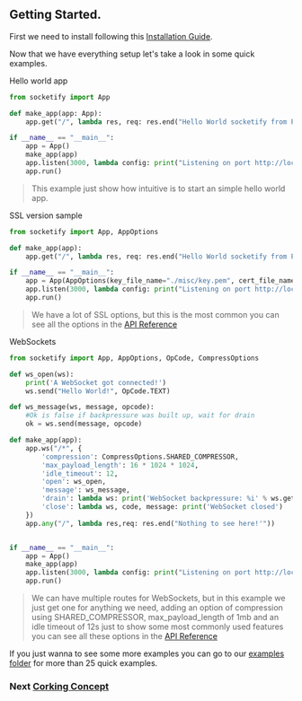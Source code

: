 ## Getting Started.

First we need to install following this [Installation Guide](installation.md).

Now that we have everything setup let's take a look in some quick examples.

Hello world app
```python
from socketify import App

def make_app(app: App):
    app.get("/", lambda res, req: res.end("Hello World socketify from Python!"))

if __name__ == "__main__":
    app = App()
    make_app(app)
    app.listen(3000, lambda config: print("Listening on port http://localhost:%d now\n" % config.port))
    app.run()
```
> This example just show how intuitive is to start an simple hello world app.

SSL version sample
``` python
from socketify import App, AppOptions

def make_app(app):
    app.get("/", lambda res, req: res.end("Hello World socketify from Python!"))

if __name__ == "__main__":
    app = App(AppOptions(key_file_name="./misc/key.pem", cert_file_name="./misc/cert.pem", passphrase="1234"))
    app.listen(3000, lambda config: print("Listening on port http://localhost:%d now\n" % config.port))
    app.run()
```

> We have a lot of SSL options, but this is the most common you can see all the options in the [API Reference](api.md)

WebSockets
```python
from socketify import App, AppOptions, OpCode, CompressOptions

def ws_open(ws):
    print('A WebSocket got connected!')
    ws.send("Hello World!", OpCode.TEXT)

def ws_message(ws, message, opcode):
    #Ok is false if backpressure was built up, wait for drain
    ok = ws.send(message, opcode)

def make_app(app):    
    app.ws("/*", {
        'compression': CompressOptions.SHARED_COMPRESSOR,
        'max_payload_length': 16 * 1024 * 1024,
        'idle_timeout': 12,
        'open': ws_open,
        'message': ws_message,
        'drain': lambda ws: print('WebSocket backpressure: %i' % ws.get_buffered_amount()),
        'close': lambda ws, code, message: print('WebSocket closed')
    })
    app.any("/", lambda res,req: res.end("Nothing to see here!'"))


if __name__ == "__main__":
    app = App()
    make_app(app)
    app.listen(3000, lambda config: print("Listening on port http://localhost:%d now\n" % (config.port)))
    app.run()
```

> We can have multiple routes for WebSockets, but in this example we just get one for anything we need, adding an option of compression using SHARED_COMPRESSOR, max_payload_length of 1mb and an idle timeout of 12s just to show some most commonly used features you can see all these options in the [API Reference](api.md)


If you just wanna to see some more examples you can go to our [examples folder](https://github.com/cirospaciari/socketify.py/tree/main/examples) for more than 25 quick examples.

### Next [Corking Concept](corking.md)

